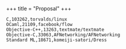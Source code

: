+++
title = "Proposal"
+++

~~~
C,103262,torvalds/linux
OCaml,21109,facebook/flow
Objective-C++,13263,textmate/textmate
Objective-C,33063,AFNetworking/AFNetworking
Standard ML,18671,komeiji-satori/Dress
~~~
